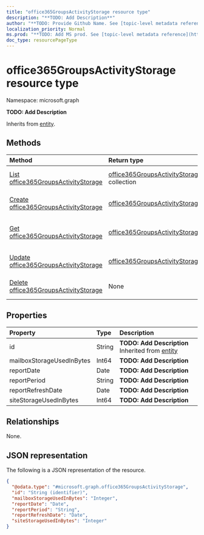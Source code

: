 ```yaml
---
title: "office365GroupsActivityStorage resource type"
description: "**TODO: Add Description**"
author: "**TODO: Provide Github Name. See [topic-level metadata reference](https://msgo.azurewebsites.net/add/document/guidelines/metadata.html#topic-level-metadata)**"
localization_priority: Normal
ms.prod: "**TODO: Add MS prod. See [topic-level metadata reference](https://msgo.azurewebsites.net/add/document/guidelines/metadata.html#topic-level-metadata)**"
doc_type: resourcePageType
---
```


# office365GroupsActivityStorage resource type

Namespace: microsoft.graph



**TODO: Add Description**


Inherits from [entity](../resources/entity.md).

## Methods
|Method|Return type|Description|
|:---|:---|:---|
|[List office365GroupsActivityStorage](../api/office365groupsactivitystorage-list.md)|[office365GroupsActivityStorage](../resources/office365groupsactivitystorage.md) collection|Get a list of the [office365GroupsActivityStorage](../resources/office365groupsactivitystorage.md) objects and their properties.|
|[Create office365GroupsActivityStorage](../api/office365groupsactivitystorage-create.md)|[office365GroupsActivityStorage](../resources/office365groupsactivitystorage.md)|Create a new [office365GroupsActivityStorage](../resources/office365groupsactivitystorage.md) object.|
|[Get office365GroupsActivityStorage](../api/office365groupsactivitystorage-get.md)|[office365GroupsActivityStorage](../resources/office365groupsactivitystorage.md)|Read the properties and relationships of an [office365GroupsActivityStorage](../resources/office365groupsactivitystorage.md) object.|
|[Update office365GroupsActivityStorage](../api/office365groupsactivitystorage-update.md)|[office365GroupsActivityStorage](../resources/office365groupsactivitystorage.md)|Update the properties of an [office365GroupsActivityStorage](../resources/office365groupsactivitystorage.md) object.|
|[Delete office365GroupsActivityStorage](../api/office365groupsactivitystorage-delete.md)|None|Deletes an [office365GroupsActivityStorage](../resources/office365groupsactivitystorage.md) object.|

## Properties
|Property|Type|Description|
|:---|:---|:---|
|id|String|**TODO: Add Description** Inherited from [entity](../resources/entity.md)|
|mailboxStorageUsedInBytes|Int64|**TODO: Add Description**|
|reportDate|Date|**TODO: Add Description**|
|reportPeriod|String|**TODO: Add Description**|
|reportRefreshDate|Date|**TODO: Add Description**|
|siteStorageUsedInBytes|Int64|**TODO: Add Description**|

## Relationships
None.

## JSON representation
The following is a JSON representation of the resource.
<!-- {
  "blockType": "resource",
  "keyProperty": "id",
  "@odata.type": "microsoft.graph.office365GroupsActivityStorage",
  "baseType": "microsoft.graph.entity",
  "openType": false
}
-->
``` json
{
  "@odata.type": "#microsoft.graph.office365GroupsActivityStorage",
  "id": "String (identifier)",
  "mailboxStorageUsedInBytes": "Integer",
  "reportDate": "Date",
  "reportPeriod": "String",
  "reportRefreshDate": "Date",
  "siteStorageUsedInBytes": "Integer"
}
```

